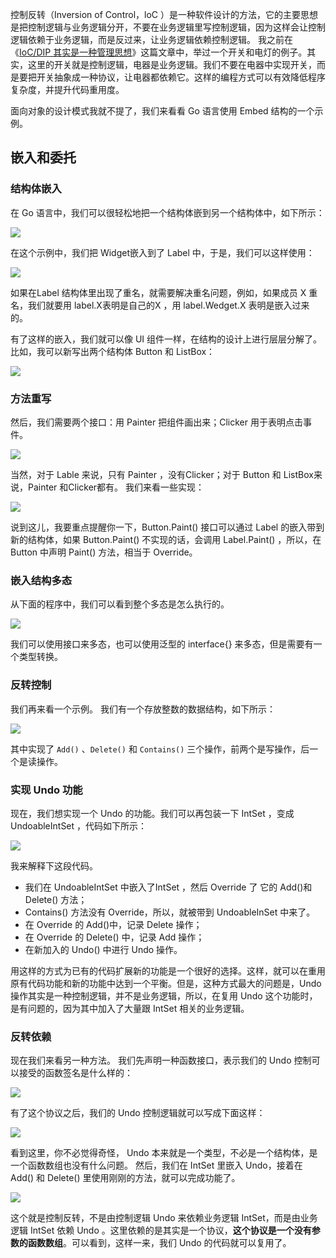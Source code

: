 控制反转（Inversion of Control，loC ）是一种软件设计的方法，它的主要思想是把控制逻辑与业务逻辑分开，不要在业务逻辑里写控制逻辑，因为这样会让控制逻辑依赖于业务逻辑，而是反过来，让业务逻辑依赖控制逻辑。
我之前在《[IoC/DIP 其实是一种管理思想](https://coolshell.cn/articles/9949.html)》这篇文章中，举过一个开关和电灯的例子。其实，这里的开关就是控制逻辑，电器是业务逻辑。我们不要在电器中实现开关，而是要把开关抽象成一种协议，让电器都依赖它。这样的编程方式可以有效降低程序复杂度，并提升代码重用度。

面向对象的设计模式我就不提了，我们来看看 Go 语言使用 Embed 结构的一个示例。

## 嵌入和委托

### 结构体嵌入
在 Go 语言中，我们可以很轻松地把一个结构体嵌到另一个结构体中，如下所示：

![](../../../statics/images/stack/golang/program-mode/delegation-and-reversal-control_files/1.jpg)

在这个示例中，我们把 Widget嵌入到了 Label 中，于是，我们可以这样使用：

![](../../../statics/images/stack/golang/program-mode/delegation-and-reversal-control_files/2.jpg)

如果在Label 结构体里出现了重名，就需要解决重名问题，例如，如果成员 X 重名，我们就要用 label.X表明是自己的X ，用 label.Wedget.X 表明是嵌入过来的。

有了这样的嵌入，我们就可以像 UI 组件一样，在结构的设计上进行层层分解了。比如，我可以新写出两个结构体 Button 和 ListBox：

![](../../../statics/images/stack/golang/program-mode/delegation-and-reversal-control_files/3.jpg)

### 方法重写

然后，我们需要两个接口：用 Painter 把组件画出来；Clicker 用于表明点击事件。

![](../../../statics/images/stack/golang/program-mode/delegation-and-reversal-control_files/4.jpg)

当然，对于 Lable 来说，只有 Painter ，没有Clicker；对于 Button 和 ListBox来说，Painter 和Clicker都有。
我们来看一些实现：

![](../../../statics/images/stack/golang/program-mode/delegation-and-reversal-control_files/5.jpg)

说到这儿，我要重点提醒你一下，Button.Paint() 接口可以通过 Label 的嵌入带到新的结构体，如果 Button.Paint() 不实现的话，会调用 Label.Paint() ，所以，在 Button 中声明 Paint() 方法，相当于 Override。

### 嵌入结构多态

从下面的程序中，我们可以看到整个多态是怎么执行的。

![](../../../statics/images/stack/golang/program-mode/delegation-and-reversal-control_files/6.jpg)

我们可以使用接口来多态，也可以使用泛型的 interface{} 来多态，但是需要有一个类型转换。

### 反转控制

我们再来看一个示例。
我们有一个存放整数的数据结构，如下所示：

![](../../../statics/images/stack/golang/program-mode/delegation-and-reversal-control_files/7.jpg)

其中实现了 `Add()` 、`Delete()` 和 `Contains()` 三个操作，前两个是写操作，后一个是读操作。

### 实现 Undo 功能

现在，我们想实现一个 Undo 的功能。我们可以再包装一下 IntSet ，变成 UndoableIntSet ，代码如下所示：

![](../../../statics/images/stack/golang/program-mode/delegation-and-reversal-control_files/8.jpg)

我来解释下这段代码。
* 我们在 UndoableIntSet 中嵌入了IntSet ，然后 Override 了 它的 Add()和 Delete() 方法；
* Contains() 方法没有 Override，所以，就被带到 UndoableInSet 中来了。
* 在 Override 的 Add()中，记录 Delete 操作；
* 在 Override 的 Delete() 中，记录 Add 操作；
* 在新加入的 Undo() 中进行 Undo 操作。

用这样的方式为已有的代码扩展新的功能是一个很好的选择。这样，就可以在重用原有代码功能和新的功能中达到一个平衡。但是，这种方式最大的问题是，Undo 操作其实是一种控制逻辑，并不是业务逻辑，所以，在复用 Undo 这个功能时，是有问题的，因为其中加入了大量跟 IntSet 相关的业务逻辑。

### 反转依赖

现在我们来看另一种方法。
我们先声明一种函数接口，表示我们的 Undo 控制可以接受的函数签名是什么样的：

![](../../../statics/images/stack/golang/program-mode/delegation-and-reversal-control_files/9.jpg)

有了这个协议之后，我们的 Undo 控制逻辑就可以写成下面这样：

![](../../../statics/images/stack/golang/program-mode/delegation-and-reversal-control_files/10.jpg)

看到这里，你不必觉得奇怪， Undo 本来就是一个类型，不必是一个结构体，是一个函数数组也没有什么问题。
然后，我们在 IntSet 里嵌入 Undo，接着在 Add() 和 Delete() 里使用刚刚的方法，就可以完成功能了。

![](../../../statics/images/stack/golang/program-mode/delegation-and-reversal-control_files/11.jpg)

这个就是控制反转，不是由控制逻辑 Undo 来依赖业务逻辑 IntSet，而是由业务逻辑 IntSet 依赖 Undo 。这里依赖的是其实是一个协议，**这个协议是一个没有参数的函数数组**。可以看到，这样一来，我们 Undo 的代码就可以复用了。